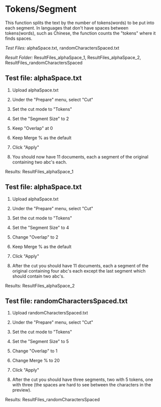 # Tokens/Segment

This function splits the text by the number of tokens(words) to be put into each segment.
In languages that don't have spaces between tokens(words), such as Chinese, the 
function counts the "tokens" where it finds spaces.

*Test Files:* alphaSpace.txt, randomCharactersSpaced.txt

*Result Folder:* ResultFiles_alphaSpace_1, ResultFiles_alphaSpace_2, 
ResultFiles_randomCharactersSpaced

## Test file: alphaSpace.txt

1. Upload alphaSpace.txt

2. Under the "Prepare" menu, select "Cut"

3. Set the cut mode to "Tokens"

4. Set the "Segment Size" to 2

5. Keep "Overlap" at 0

6. Keep Merge % as the default

7. Click "Apply"

8. You should now have 11 documents, each a segment of the original containing two abc's each.

Results: ResultFiles_alphaSpace_1

## Test file: alphaSpace.txt

1. Upload alphaSpace.txt

2. Under the "Prepare" menu, select "Cut"

3. Set the cut mode to "Tokens"

4. Set the "Segment Size" to 4

5. Change "Overlap" to 2

6. Keep Merge % as the default

7. Click "Apply"

8. After the cut you should have 11 documents, each a segment of the original 
containing four abc's each except the last segment which should contain two abc's.

Results: ResultFiles_alphaSpace_2

## Test file: randomCharactersSpaced.txt

1. Upload randomCharactersSpaced.txt

2. Under the "Prepare" menu, select "Cut"

3. Set the cut mode to "Tokens"

4. Set the "Segment Size" to 5

5. Change "Overlap" to 1

6. Change Merge % to 20

7. Click "Apply"

8. After the cut you should have three segments, two with 5 tokens, one with three
(the spaces are hard to see between the characters in the preview).

Results: ResultFiles_randomCharactersSpaced



